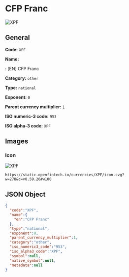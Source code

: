 
# CFP Franc 
![XPF](https://static.openfintech.io/currencies/XPF/icon.svg?w=278&c=v0.59.26#w100)  

## General 
 
**Code:** `XPF` 
 
**Name:** 
 
:	[EN] CFP Franc 
 
**Category:** `other` 
 
**Type:** `national` 
 
**Exponent:** `0` 
 
**Parent currency multiplier:** `1` 
 
**ISO numeric-3 code:** `953` 
 
**ISO alpha-3 code:** `XPF` 
 

## Images 

### Icon 
 
![XPF](https://static.openfintech.io/currencies/XPF/icon.svg?w=278&c=v0.59.26#w100)  

```
https://static.openfintech.io/currencies/XPF/icon.svg?w=278&c=v0.59.26#w100
```  

## JSON Object 

```json
{
  "code":"XPF",
  "name":{
    "en":"CFP Franc"
  },
  "type":"national",
  "exponent":0,
  "parent_currency_multiplier":1,
  "category":"other",
  "iso_numeric3_code":"953",
  "iso_alpha3_code":"XPF",
  "symbol":null,
  "native_symbol":null,
  "metadata":null
}
```  
